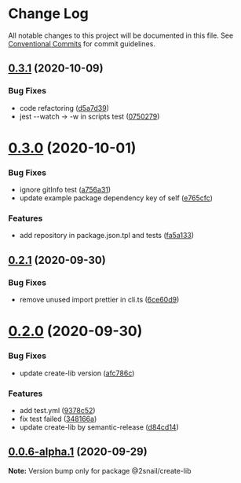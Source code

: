 # Change Log

All notable changes to this project will be documented in this file.
See [Conventional Commits](https://conventionalcommits.org) for commit guidelines.

## [0.3.1](https://github.com/2snail/templates/compare/@2snail/create-lib@0.3.0...@2snail/create-lib@0.3.1) (2020-10-09)

### Bug Fixes

- code refactoring ([d5a7d39](https://github.com/2snail/templates/commit/d5a7d391ff742b300ef51b3787319fee12e2ff01))
- jest --watch -> -w in scripts test ([0750279](https://github.com/2snail/templates/commit/0750279ffbd76f8a3dc0650e9a78032d9ed19b59))

# [0.3.0](https://github.com/2snail/templates/compare/@2snail/create-lib@0.2.1...@2snail/create-lib@0.3.0) (2020-10-01)

### Bug Fixes

- ignore gitInfo test ([a756a31](https://github.com/2snail/templates/commit/a756a318e6f2fd6a7a5037b6a1241ba700aff108))
- update example package dependency key of self ([e765cfc](https://github.com/2snail/templates/commit/e765cfc416ceb3dce9dd82b4fe4966256e2afa5b))

### Features

- add repository in package.json.tpl and tests ([fa5a133](https://github.com/2snail/templates/commit/fa5a133d4b9ca3cc611275e0912435c3804fe527))

## [0.2.1](https://github.com/2snail/templates/compare/@2snail/create-lib@0.2.0...@2snail/create-lib@0.2.1) (2020-09-30)

### Bug Fixes

- remove unused import prettier in cli.ts ([6ce60d9](https://github.com/2snail/templates/commit/6ce60d9e91dd70f5f0b1a3b217f7ed740f8e0622))

# [0.2.0](https://github.com/2snail/templates/compare/@2snail/create-lib@0.0.6-alpha.1...@2snail/create-lib@0.2.0) (2020-09-30)

### Bug Fixes

- update create-lib version ([afc786c](https://github.com/2snail/templates/commit/afc786c2d3876b3114ff57cd426cbd0cc207d435))

### Features

- add test.yml ([9378c52](https://github.com/2snail/templates/commit/9378c52867b6c3d8d83050655ba51c5a7ebf0008))
- fix test failed ([348166a](https://github.com/2snail/templates/commit/348166a2cd4691442f2ec69303ae5a42c858e09c))
- update create-lib by semantic-release ([d84cd14](https://github.com/2snail/templates/commit/d84cd1481130306f438ef8b7384b1ca3c0176dfd))

## [0.0.6-alpha.1](https://github.com/2snail/templates/compare/@2snail/create-lib@0.0.6-alpha.0...@2snail/create-lib@0.0.6-alpha.1) (2020-09-29)

**Note:** Version bump only for package @2snail/create-lib
